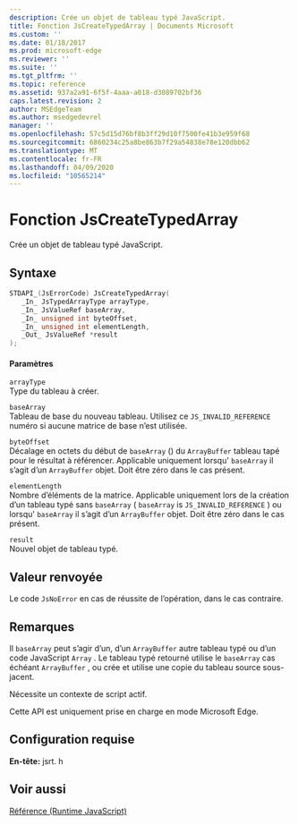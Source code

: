 ```yaml
---
description: Crée un objet de tableau typé JavaScript.
title: Fonction JsCreateTypedArray | Documents Microsoft
ms.custom: ''
ms.date: 01/18/2017
ms.prod: microsoft-edge
ms.reviewer: ''
ms.suite: ''
ms.tgt_pltfrm: ''
ms.topic: reference
ms.assetid: 937a2a91-6f5f-4aaa-a018-d3089702bf36
caps.latest.revision: 2
author: MSEdgeTeam
ms.author: msedgedevrel
manager: ''
ms.openlocfilehash: 57c5d15d76bf8b3ff29d10f7500fe41b3e959f68
ms.sourcegitcommit: 6860234c25a8be863b7f29a54838e78e120dbb62
ms.translationtype: MT
ms.contentlocale: fr-FR
ms.lasthandoff: 04/09/2020
ms.locfileid: "10565214"
---
```

# Fonction JsCreateTypedArray
Crée un objet de tableau typé JavaScript.  
  
## Syntaxe  
  
```cpp  
STDAPI_(JsErrorCode) JsCreateTypedArray(  
   _In_ JsTypedArrayType arrayType,  
   _In_ JsValueRef baseArray,  
   _In_ unsigned int byteOffset,  
   _In_ unsigned int elementLength,  
   _Out_ JsValueRef *result  
);  
```  
  
#### Paramètres  
 `arrayType`  
 Type du tableau à créer.  
  
 `baseArray`  
 Tableau de base du nouveau tableau. Utilisez ce `JS_INVALID_REFERENCE` numéro si aucune matrice de base n’est utilisée.  
  
 `byteOffset`  
 Décalage en octets du début de `baseArray` () du `ArrayBuffer` tableau tapé pour le résultat à référencer. Applicable uniquement lorsqu' `baseArray` il s’agit d’un `ArrayBuffer` objet. Doit être zéro dans le cas présent.  
  
 `elementLength`  
 Nombre d’éléments de la matrice. Applicable uniquement lors de la création d’un tableau typé sans `baseArray` ( `baseArray` is `JS_INVALID_REFERENCE` ) ou lorsqu' `baseArray` il s’agit d’un `ArrayBuffer` objet. Doit être zéro dans le cas présent.  
  
 `result`  
 Nouvel objet de tableau typé.  
  
## Valeur renvoyée  
 Le code `JsNoError` en cas de réussite de l’opération, dans le cas contraire.  
  
## Remarques  
 Il `baseArray` peut s’agir d’un, d’un `ArrayBuffer` autre tableau typé ou d’un code JavaScript `Array` . Le tableau typé retourné utilise le `baseArray` cas échéant `ArrayBuffer` , ou crée et utilise une copie du tableau source sous-jacent.  
  
 Nécessite un contexte de script actif.  
  
 Cette API est uniquement prise en charge en mode Microsoft Edge.  
  
## Configuration requise  
 **En-tête:** jsrt. h  
  
## Voir aussi  
 [Référence (Runtime JavaScript)](../chakra-hosting/reference-javascript-runtime.md)